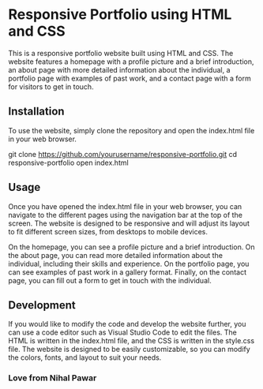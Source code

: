 # Responsive Portfolio using HTML and CSS

This is a responsive portfolio website built using HTML and CSS. The website features a homepage with a profile picture and a brief introduction, an about page with more detailed information about the individual,
a portfolio page with examples of past work, and a contact page with a form for visitors to get in touch.

## Installation

To use the website, simply clone the repository and open the index.html file in your web browser.

git clone https://github.com/yourusername/responsive-portfolio.git
cd responsive-portfolio
open index.html

## Usage

Once you have opened the index.html file in your web browser, you can navigate to the different pages using the navigation bar at the top of the screen.
The website is designed to be responsive and will adjust its layout to fit different screen sizes, from desktops to mobile devices.

On the homepage, you can see a profile picture and a brief introduction. On the about page, you can read more detailed information about the individual, 
including their skills and experience. On the portfolio page, you can see examples of past work in a gallery format.
Finally, on the contact page, you can fill out a form to get in touch with the individual.

## Development

If you would like to modify the code and develop the website further, you can use a code editor such as Visual Studio Code to edit the files.
The HTML is written in the index.html file, and the CSS is written in the style.css file. 
The website is designed to be easily customizable, so you can modify the colors, fonts, and layout to suit your needs.

### Love from Nihal Pawar

